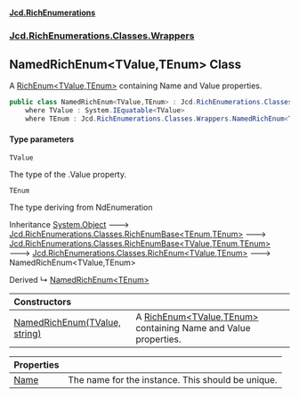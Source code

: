 #### [Jcd.RichEnumerations](index.md 'index')
### [Jcd.RichEnumerations.Classes.Wrappers](Jcd.RichEnumerations.Classes.Wrappers.md 'Jcd.RichEnumerations.Classes.Wrappers')

## NamedRichEnum<TValue,TEnum> Class

A [RichEnum&lt;TValue,TEnum&gt;](Jcd.RichEnumerations.Classes.RichEnum_TValue,TEnum_.md 'Jcd.RichEnumerations.Classes.RichEnum<TValue,TEnum>') containing Name and Value properties.

```csharp
public class NamedRichEnum<TValue,TEnum> : Jcd.RichEnumerations.Classes.RichEnum<TValue, TEnum>
    where TValue : System.IEquatable<TValue>
    where TEnum : Jcd.RichEnumerations.Classes.Wrappers.NamedRichEnum<TValue, TEnum>, System.IEquatable<TEnum>
```
#### Type parameters

<a name='Jcd.RichEnumerations.Classes.Wrappers.NamedRichEnum_TValue,TEnum_.TValue'></a>

`TValue`

The type of the .Value property.

<a name='Jcd.RichEnumerations.Classes.Wrappers.NamedRichEnum_TValue,TEnum_.TEnum'></a>

`TEnum`

The type deriving from NdEnumeration

Inheritance [System.Object](https://docs.microsoft.com/en-us/dotnet/api/System.Object 'System.Object') &#129106; [Jcd.RichEnumerations.Classes.RichEnumBase&lt;](Jcd.RichEnumerations.Classes.RichEnumBase_TEnumeration,TEnumeratedItem_.md 'Jcd.RichEnumerations.Classes.RichEnumBase<TEnumeration,TEnumeratedItem>')[TEnum](Jcd.RichEnumerations.Classes.Wrappers.NamedRichEnum_TValue,TEnum_.md#Jcd.RichEnumerations.Classes.Wrappers.NamedRichEnum_TValue,TEnum_.TEnum 'Jcd.RichEnumerations.Classes.Wrappers.NamedRichEnum<TValue,TEnum>.TEnum')[,](Jcd.RichEnumerations.Classes.RichEnumBase_TEnumeration,TEnumeratedItem_.md 'Jcd.RichEnumerations.Classes.RichEnumBase<TEnumeration,TEnumeratedItem>')[TEnum](Jcd.RichEnumerations.Classes.Wrappers.NamedRichEnum_TValue,TEnum_.md#Jcd.RichEnumerations.Classes.Wrappers.NamedRichEnum_TValue,TEnum_.TEnum 'Jcd.RichEnumerations.Classes.Wrappers.NamedRichEnum<TValue,TEnum>.TEnum')[&gt;](Jcd.RichEnumerations.Classes.RichEnumBase_TEnumeration,TEnumeratedItem_.md 'Jcd.RichEnumerations.Classes.RichEnumBase<TEnumeration,TEnumeratedItem>') &#129106; [Jcd.RichEnumerations.Classes.RichEnumBase&lt;](Jcd.RichEnumerations.Classes.RichEnumBase_TValue,TEnumeration,TEnumeratedItem_.md 'Jcd.RichEnumerations.Classes.RichEnumBase<TValue,TEnumeration,TEnumeratedItem>')[TValue](Jcd.RichEnumerations.Classes.Wrappers.NamedRichEnum_TValue,TEnum_.md#Jcd.RichEnumerations.Classes.Wrappers.NamedRichEnum_TValue,TEnum_.TValue 'Jcd.RichEnumerations.Classes.Wrappers.NamedRichEnum<TValue,TEnum>.TValue')[,](Jcd.RichEnumerations.Classes.RichEnumBase_TValue,TEnumeration,TEnumeratedItem_.md 'Jcd.RichEnumerations.Classes.RichEnumBase<TValue,TEnumeration,TEnumeratedItem>')[TEnum](Jcd.RichEnumerations.Classes.Wrappers.NamedRichEnum_TValue,TEnum_.md#Jcd.RichEnumerations.Classes.Wrappers.NamedRichEnum_TValue,TEnum_.TEnum 'Jcd.RichEnumerations.Classes.Wrappers.NamedRichEnum<TValue,TEnum>.TEnum')[,](Jcd.RichEnumerations.Classes.RichEnumBase_TValue,TEnumeration,TEnumeratedItem_.md 'Jcd.RichEnumerations.Classes.RichEnumBase<TValue,TEnumeration,TEnumeratedItem>')[TEnum](Jcd.RichEnumerations.Classes.Wrappers.NamedRichEnum_TValue,TEnum_.md#Jcd.RichEnumerations.Classes.Wrappers.NamedRichEnum_TValue,TEnum_.TEnum 'Jcd.RichEnumerations.Classes.Wrappers.NamedRichEnum<TValue,TEnum>.TEnum')[&gt;](Jcd.RichEnumerations.Classes.RichEnumBase_TValue,TEnumeration,TEnumeratedItem_.md 'Jcd.RichEnumerations.Classes.RichEnumBase<TValue,TEnumeration,TEnumeratedItem>') &#129106; [Jcd.RichEnumerations.Classes.RichEnum&lt;](Jcd.RichEnumerations.Classes.RichEnum_TValue,TEnum_.md 'Jcd.RichEnumerations.Classes.RichEnum<TValue,TEnum>')[TValue](Jcd.RichEnumerations.Classes.Wrappers.NamedRichEnum_TValue,TEnum_.md#Jcd.RichEnumerations.Classes.Wrappers.NamedRichEnum_TValue,TEnum_.TValue 'Jcd.RichEnumerations.Classes.Wrappers.NamedRichEnum<TValue,TEnum>.TValue')[,](Jcd.RichEnumerations.Classes.RichEnum_TValue,TEnum_.md 'Jcd.RichEnumerations.Classes.RichEnum<TValue,TEnum>')[TEnum](Jcd.RichEnumerations.Classes.Wrappers.NamedRichEnum_TValue,TEnum_.md#Jcd.RichEnumerations.Classes.Wrappers.NamedRichEnum_TValue,TEnum_.TEnum 'Jcd.RichEnumerations.Classes.Wrappers.NamedRichEnum<TValue,TEnum>.TEnum')[&gt;](Jcd.RichEnumerations.Classes.RichEnum_TValue,TEnum_.md 'Jcd.RichEnumerations.Classes.RichEnum<TValue,TEnum>') &#129106; NamedRichEnum<TValue,TEnum>

Derived
&#8627; [NamedRichEnum&lt;TEnum&gt;](Jcd.RichEnumerations.Classes.Wrappers.NamedRichEnum_TEnum_.md 'Jcd.RichEnumerations.Classes.Wrappers.NamedRichEnum<TEnum>')

| Constructors | |
| :--- | :--- |
| [NamedRichEnum(TValue, string)](Jcd.RichEnumerations.Classes.Wrappers.NamedRichEnum_TValue,TEnum_.NamedRichEnum(TValue,string).md 'Jcd.RichEnumerations.Classes.Wrappers.NamedRichEnum<TValue,TEnum>.NamedRichEnum(TValue, string)') | A [RichEnum&lt;TValue,TEnum&gt;](Jcd.RichEnumerations.Classes.RichEnum_TValue,TEnum_.md 'Jcd.RichEnumerations.Classes.RichEnum<TValue,TEnum>') containing Name and Value properties. |

| Properties | |
| :--- | :--- |
| [Name](Jcd.RichEnumerations.Classes.Wrappers.NamedRichEnum_TValue,TEnum_.Name.md 'Jcd.RichEnumerations.Classes.Wrappers.NamedRichEnum<TValue,TEnum>.Name') | The name for the instance. This should be unique. |
